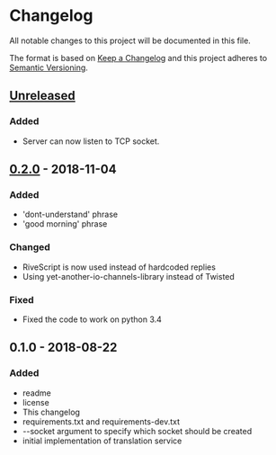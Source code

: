 # Changelog
All notable changes to this project will be documented in this file.

The format is based on [Keep a Changelog](http://keepachangelog.com/en/1.0.0/)
and this project adheres to [Semantic Versioning](http://semver.org/spec/v2.0.0.html).

## [Unreleased]
### Added
- Server can now listen to TCP socket.

## [0.2.0] - 2018-11-04
### Added
- 'dont-understand' phrase
- 'good morning' phrase

### Changed
- RiveScript is now used instead of hardcoded replies
- Using yet-another-io-channels-library instead of Twisted

### Fixed
- Fixed the code to work on python 3.4

## 0.1.0 - 2018-08-22
### Added
- readme
- license
- This changelog
- requirements.txt and requirements-dev.txt
- --socket argument to specify which socket should be created
- initial implementation of translation service

[Unreleased]: https://github.com/aragaer/pa2human/compare/v0.2.0...HEAD
[0.2.0]: https://github.com/aragaer/pa2human/compare/v0.1.0...v0.2.0
